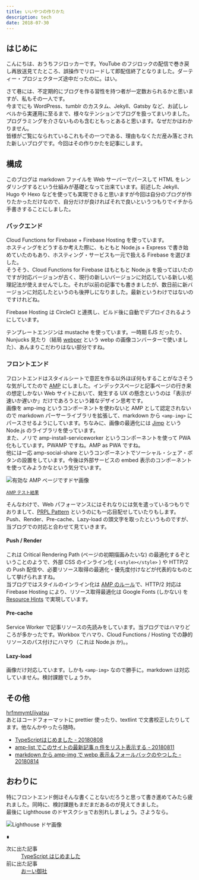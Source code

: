 ```yaml
---
title: いいやつの作りかた
description: tech
date: 2018-07-30
---
```


## はじめに
こんにちは、おうちフジロッカーです。YouTube のフジロックの配信で巻き戻し再放送見てたところ、誤操作でリロードして即配信終了となりました。ダーティー・プロジェクターズ途中だったのに。はい。

さて巷には、不定期的にブログを作る習性を持つ者が一定数おられるかと思いますが、私もその一人です。  
今までにも WordPress、tumblr のカスタム、Jekyll、Gatsby など、お試しレベルから実運用に至るまで、様々なテンションでブログを扱ってまいりました。プログラミングを介さないものも含むともっとあると思います。なぜだかはわかりません。  
皆様がご覧になられているこれもその一つである、理由もなくただ産み落とされた新しいブログです。今回はその作りかたを記事にします。

## 構成
このブログは markdown ファイルを Web サーバーでパースして HTML をレンダリングするという仕組みが基礎となって出来ています。前述した Jekyll、Hugo や Hexo などを使っても実現できると思いますが今回は自分のブログが作りたかっただけなので、自分だけが良ければそれで良いというつもりでイチから手書きすることにしました。

### バックエンド
Cloud Functions for Firebase + Firebase Hosting を使っています。  
ホスティングをどうするか考えた際に、もともと Node.js + Express で書き始めていたのもあり、ホスティング・サービスも一元で扱える Firebase を選びました。  
そうそう、Cloud Functions for Firebase はもともと Node.js を扱ってはいたのですが対応バージョンが古く、現行の新しいバージョンに対応している新しい処理記法が使えませんでした。それが以前の記事でも書きましたが、数日前に新バージョンに対応したというのも後押しになりました。最新というわけではないのですけれどね。

Firebase Hosting は CircleCI と連携し、ビルド後に自動でデプロイされるようにしています。  

テンプレートエンジンは mustache を使っています。一時期 EJS だったり、Nunjucks 見たり（結局 [webper](https://github.com/hrfmmymt/webper) という webp の画像コンバーターで使いました）、あんまりこだわりはない部分ですね。

### フロントエンド
フロントエンドはスタイルシートで意匠を作る以外ほぼ何もすることがなさそうな気がしてたので [AMP](https://www.ampproject.org/ja/) にしました。インデックスページと記事ページの行き来の想定しかない Web サイトにおいて、発生する UX の懸念というのは「表示が速いか遅いか」だけであろうという雑なデザイン思考です。  
画像を amp-img というコンポーネントを使わないと AMP として認定されないので markdown パーサーライブラリを拡張して、markdown から `<amp-img>` にパースさせるようにしています。ちなみに、画像の最適化には [Jimp](https://github.com/oliver-moran/jimp) という Node.js のライブラリを使っています。  
また、ノリで amp-install-serviceworker というコンポーネントを使って PWA 化もしています。PWAMP ですね。AMP as PWA ですね。  
他には一応 amp-social-share というコンポーネントでソーシャル・シェア・ボタンの設置をしています。今後は外部サービスの embed 表示のコンポーネントを使ってみようかなという気分でいます。

![有効な AMP ページですドヤ画像](https://lh3.googleusercontent.com/pw/AM-JKLVCcxjSmvPAtGMoQu5C2U6bkmhF7q2ir445qWm6eoQnIA8zh59um6KrMd_gIloSBBB7ArCF7C3tDIyJQm8VZkBXLMC7EYf73_YQfG-2cYwP378fHnxRZwD-BZr2fchDDkOlMNxm-apYJi64sIFyRJvRlQ=w780-h461)

<small>[AMP テスト結果](https://search.google.com/test/amp?id=ZklJjOweBq3q7ShDW4a7XA)</small>

そんなわけで、Web パフォーマンスにはそれなりには気を遣っているつもりでおりまして、[PRPL Pattern](https://developers.google.com/web/fundamentals/performance/prpl-pattern/?hl=ja) というのにも一応目配せしていたりもします。Push、Render、Pre-cache、Lazy-load の頭文字を取ったというものですが、当ブログでの対応と合わせて見ていきます。

#### Push / Render
これは Critical Rendering Path (ページの初期描画みたいな) の最適化するぞということのようで、外部 CSS のインライン化 ( `<style></style>` ) や HTTP/2 の Push 配信や、必要リソース取得の最適化・優先度付けなどが代表的なものとして挙げられますね。  
当ブログではスタイルのインライン化は [AMP のルール](https://www.ampproject.org/ja/docs/design/responsive_amp)で、HTTP/2 対応は Firebase Hosting により、リソース取得最適化は Google Fonts (しかない) を [Resource Hints](https://www.w3.org/TR/resource-hints/) で実現しています。

#### Pre-cache
Service Worker で記事リソースの先読みをしています。当ブログではハマりどころが多かったです。Workbox でハマり、Cloud Functions / Hosting での静的リソースのパス付けにハマり（これは Node.js か)。。

#### Lazy-load
画像だけ対応しています。しかも `<amp-img>` なので勝手に。markdown は対応していません。検討課題でしょうか。

## その他
[hrfmmymt/iiyatsu](https://github.com/hrfmmymt/iiyatsu)  
あとはコードフォーマットに prettier 使ったり、textlint で文書校正したりしてます。他なんかやったら随時。

- [TypeScriptはじめました - 20180808](/20180808)
- [amp-list でこのサイトの最新記事 n 件をリスト表示する - 20180811](/amp-list)
- [markdown から amp-img で webp 表示＆フォールバックのやつした - 20180814](/md-amp-img-webp)

## おわりに
特にフロントエンド側はそんな書くことないだろうと思って書き進めてみたら疲れました。同時に、検討課題もまだまだあるのが見えてきました。  
最後に Lighthouse のドヤスクショでお別れしましょう。さようなら。

![Lighthouse ドヤ画像](https://lh3.googleusercontent.com/pw/AM-JKLWlzlL3h7XaWec-arPSnN7mGlSYhWenQnAiGzYGItHnrsETcRENP_697JFZ5lKTfe5vtp5mXQ02d4b6tHItiruEA_-5PAh5PBJ1HAqt-lp0DuB04D03MZcZ-9sPHgKBjKRS4V-UMhAAHFLnEvdcG7g9xQ=w780-h130)
<footer class="post-footer">&#8718;</footer><nav class="post-recent"><dl><dt>次に出た記事</dt><dd><a href="20180808">TypeScript はじめました</a></dd><dt>前に出た記事</dt><dd><a href="20180727">おーい御社</a></dd></dl></nav>